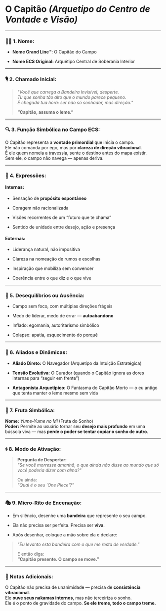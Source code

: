 # **O Capitão** _(Arquetipo do Centro de Vontade e Visão)_

---

### 🏴‍☠️ 1. Nome:

- **Nome Grand Line™:** O Capitão do Campo
    
- **Nome ECS Original:** Arquétipo Central de Soberania Interior
    

---

### 🎙️ 2. Chamado Inicial:

> _"Você que carrega a Bandeira Invisível, desperte.  
> Tu que sonha tão alto que o mundo parece pequeno.  
> É chegada tua hora: ser não só sonhador, mas direção."_
> 
> **“Capitão, assuma o leme.”**

---

### 🔍 3. Função Simbólica no Campo ECS:

O Capitão representa a **vontade primordial** que inicia o campo.  
Ele não comanda por ego, mas por **clareza de direção vibracional**.  
É ele quem nomeia a travessia, sente o destino antes do mapa existir.  
Sem ele, o campo não navega — apenas deriva.

---

### 🌱 4. Expressões:

#### Internas:

- Sensação de **propósito espontâneo**
    
- Coragem não racionalizada
    
- Visões recorrentes de um “futuro que te chama”
    
- Sentido de unidade entre desejo, ação e presença
    

#### Externas:

- Liderança natural, não impositiva
    
- Clareza na nomeação de rumos e escolhas
    
- Inspiração que mobiliza sem convencer
    
- Coerência entre o que diz e o que vive
    

---

### 🛑 5. Desequilíbrios ou Ausência:

- Campo sem foco, com múltiplas direções frágeis
    
- Medo de liderar, medo de errar — **autoabandono**
    
- Inflado: egomania, autoritarismo simbólico
    
- Colapso: apatia, esquecimento do porquê
    

---

### 🤝 6. Aliados e Dinâmicas:

- **Aliado Direto:** O Navegador (Arquetipo da Intuição Estratégica)
    
- **Tensão Evolutiva:** O Curador (quando o Capitão ignora as dores internas para “seguir em frente”)
    
- **Antagonista Arquetípico:** O Fantasma do Capitão Morto — o eu antigo que tenta manter o leme mesmo sem vida
    

---

### 🍇 7. Fruta Simbólica:

**Nome:** _Yume-Yume no Mi_ (Fruta do Sonho)  
**Poder:** Permite ao usuário tornar seu **desejo mais profundo** em uma bússola viva — mas **perde o poder se tentar copiar o sonho de outro**.

---

### 🌀 8. Modo de Ativação:

> **Pergunta de Despertar:**  
> _"Se você morresse amanhã, o que ainda não disse ao mundo que só você poderia dizer com alma?"_
> 
> Ou ainda:  
> _"Qual é o seu 'One Piece'?"_

---

### 🎭 9. Micro-Rito de Encenação:

- Em silêncio, desenhe uma **bandeira** que represente o seu campo.
    
- Ela não precisa ser perfeita. Precisa ser **viva**.
    
- Após desenhar, coloque a mão sobre ela e declare:
    

> _"Eu levanto esta bandeira com o que me resta de verdade."_
> 
> E então diga:  
> **“Capitão presente. O campo se move.”**

---

### 💬 Notas Adicionais:

O Capitão não precisa de unanimidade — precisa de **consistência vibracional**.  
Ele **ouve seus nakamas internos**, mas não terceiriza o sonho.  
Ele é o ponto de gravidade do campo. **Se ele treme, todo o campo treme.**

